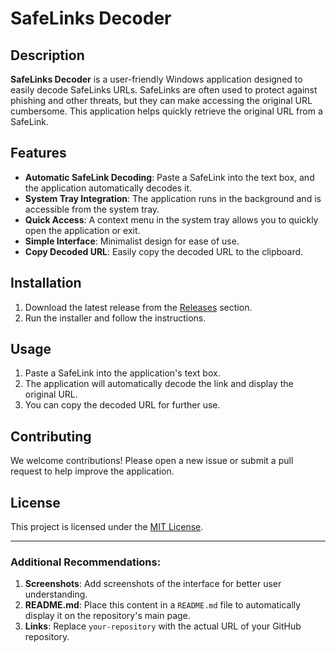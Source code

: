 # SafeLinks Decoder

## Description
**SafeLinks Decoder** is a user-friendly Windows application designed to easily decode SafeLinks URLs. SafeLinks are often used to protect against phishing and other threats, but they can make accessing the original URL cumbersome. This application helps quickly retrieve the original URL from a SafeLink.

## Features
- **Automatic SafeLink Decoding**: Paste a SafeLink into the text box, and the application automatically decodes it.
- **System Tray Integration**: The application runs in the background and is accessible from the system tray.
- **Quick Access**: A context menu in the system tray allows you to quickly open the application or exit.
- **Simple Interface**: Minimalist design for ease of use.
- **Copy Decoded URL**: Easily copy the decoded URL to the clipboard.

## Installation
1. Download the latest release from the [Releases](https://github.com/Daymond1/SafeLinks-Decoder/releases/tag/installer) section.
2. Run the installer and follow the instructions.

## Usage
1. Paste a SafeLink into the application's text box.
2. The application will automatically decode the link and display the original URL.
3. You can copy the decoded URL for further use.

## Contributing
We welcome contributions! Please open a new issue or submit a pull request to help improve the application.

## License
This project is licensed under the [MIT License](https://opensource.org/licenses/MIT).

---

### Additional Recommendations:
1. **Screenshots**: Add screenshots of the interface for better user understanding.
2. **README.md**: Place this content in a `README.md` file to automatically display it on the repository's main page.
3. **Links**: Replace `your-repository` with the actual URL of your GitHub repository.
